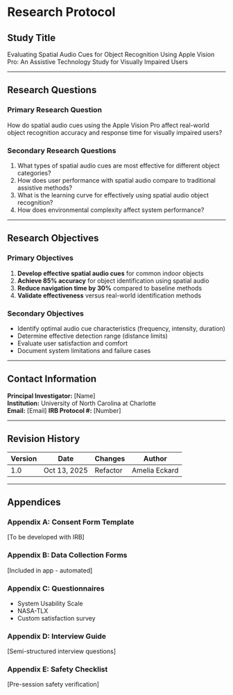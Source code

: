 # Research Protocol

## Study Title
Evaluating Spatial Audio Cues for Object Recognition Using Apple Vision Pro: An Assistive Technology Study for Visually Impaired Users

---

## Research Questions

### Primary Research Question
How do spatial audio cues using the Apple Vision Pro affect real-world object recognition accuracy and response time for visually impaired users?

### Secondary Research Questions
1. What types of spatial audio cues are most effective for different object categories?
2. How does user performance with spatial audio compare to traditional assistive methods?
3. What is the learning curve for effectively using spatial audio object recognition?
4. How does environmental complexity affect system performance?

---

## Research Objectives

### Primary Objectives
1. **Develop effective spatial audio cues** for common indoor objects
2. **Achieve 85% accuracy** for object identification using spatial audio
3. **Reduce navigation time by 30%** compared to baseline methods
4. **Validate effectiveness** versus real-world identification methods

### Secondary Objectives
- Identify optimal audio cue characteristics (frequency, intensity, duration)
- Determine effective detection range (distance limits)
- Evaluate user satisfaction and comfort
- Document system limitations and failure cases

---

## Contact Information

**Principal Investigator:** [Name]  
**Institution:** University of North Carolina at Charlotte  
**Email:** [Email]
**IRB Protocol #:** [Number]

---

## Revision History

| Version | Date | Changes | Author |
|---------|------|---------|--------|
| 1.0 | Oct 13, 2025 | Refactor | Amelia Eckard |

---

## Appendices

### Appendix A: Consent Form Template
[To be developed with IRB]

### Appendix B: Data Collection Forms
[Included in app - automated]

### Appendix C: Questionnaires
- System Usability Scale
- NASA-TLX
- Custom satisfaction survey

### Appendix D: Interview Guide
[Semi-structured interview questions]

### Appendix E: Safety Checklist
[Pre-session safety verification]
